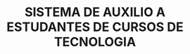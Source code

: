 ### 
 <h1 align="center"> SISTEMA DE AUXILIO A ESTUDANTES DE CURSOS DE TECNOLOGIA</h1>

###

<h3 Este é o fruto do trabalho de um estudante, que um dia, quer ser referência na àrea de TI para tantos outros que já quiseram desistir.</h3>

### 
